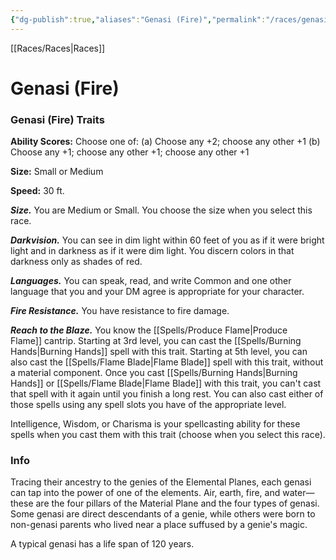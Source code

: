```yaml
---
{"dg-publish":true,"aliases":"Genasi (Fire)","permalink":"/races/genasi-fire-pr/","dgHomeLink":false,"dgPassFrontmatter":true}
---
```


[[Races/Races|Races]]
# Genasi (Fire)

### Genasi (Fire) Traits
**Ability Scores:** Choose one of: (a) Choose any +2; choose any other +1 (b) Choose any +1; choose any other +1; choose any other +1

**Size:** Small or Medium

**Speed:** 30 ft. 

***Size.*** You are Medium or Small. You choose the size when you select this race.

***Darkvision.*** You can see in dim light within 60 feet of you as if it were bright light and in darkness as if it were dim light. You discern colors in that darkness only as shades of red.

***Languages.*** You can speak, read, and write Common and one other language that you and your DM agree is appropriate for your character.

***Fire Resistance.*** You have resistance to fire damage.

***Reach to the Blaze.*** You know the [[Spells/Produce Flame|Produce Flame]] cantrip. Starting at 3rd level, you can cast the [[Spells/Burning Hands|Burning Hands]] spell with this trait. Starting at 5th level, you can also cast the [[Spells/Flame Blade|Flame Blade]] spell with this trait, without a material component. Once you cast [[Spells/Burning Hands|Burning Hands]] or [[Spells/Flame Blade|Flame Blade]] with this trait, you can't cast that spell with it again until you finish a long rest. You can also cast either of those spells using any spell slots you have of the appropriate level.

Intelligence, Wisdom, or Charisma is your spellcasting ability for these spells when you cast them with this trait (choose when you select this race).

### Info
Tracing their ancestry to the genies of the Elemental Planes, each genasi can tap into the power of one of the elements. Air, earth, fire, and water—these are the four pillars of the Material Plane and the four types of genasi. Some genasi are direct descendants of a genie, while others were born to non-genasi parents who lived near a place suffused by a genie's magic.

A typical genasi has a life span of 120 years.
